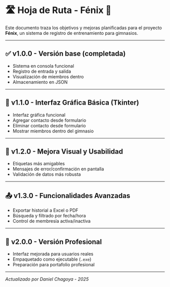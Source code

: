 # 🛣️ Hoja de Ruta - Fénix 🐣

Este documento traza los objetivos y mejoras planificadas para el proyecto **Fénix**, un sistema de registro de entrenamiento para gimnasios.

---

## ✅ v1.0.0 - Versión base (completada)

- Sistema en consola funcional
- Registro de entrada y salida
- Visualización de miembros dentro
- Almacenamiento en JSON

---

## 🧩 v1.1.0 - Interfaz Gráfica Básica (Tkinter)

- Interfaz gráfica funcional
- Agregar contacto desde formulario
- Eliminar contacto desde formulario
- Mostrar miembros dentro del gimnasio

---

## 🎨 v1.2.0 - Mejora Visual y Usabilidad

- Etiquetas más amigables
- Mensajes de error/confirmación en pantalla
- Validación de datos más robusta

---

## 📤 v1.3.0 - Funcionalidades Avanzadas

- Exportar historial a Excel o PDF
- Búsqueda y filtrado por fecha/hora
- Control de membresía activa/inactiva

---

## 🚀 v2.0.0 - Versión Profesional

- Interfaz mejorada para usuarios reales
- Empaquetado como ejecutable (`.exe`)
- Preparación para portafolio profesional

---

*Actualizado por Daniel Chagoya - 2025*
